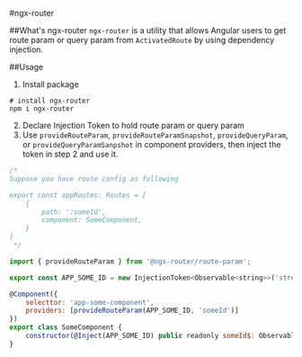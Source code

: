 #ngx-router

##What's ngx-router
`ngx-router` is a utility that allows Angular users to get route param or query param from `ActivatedRoute` by using dependency injection.

##Usage

1. Install package

```shell
# install ngx-router
npm i ngx-router
```

2. Declare Injection Token to hold route param or query param
3. Use `provideRouteParam`, `provideRouteParamSnapshot`, `provideQueryParam`, or `provideQueryParamSanpshot` in component providers, then inject the token in step 2 and use it.

```javascript
/*
Suppose you have route config as following

export const appRoutes: Routes = [
    {
        path: ':someId',
        component: SomeComponent,
    }
]
 */

import { provideRouteParam } from '@ngx-router/route-param';

export const APP_SOME_ID = new InjectionToken<Observable<string>>('stream of :someId route param');

@Component({
    selecttor: 'app-some-component',
    providers: [provideRouteParam(APP_SOME_ID, 'someId')]
})
export class SomeComponent {
    constructor(@Inject(APP_SOME_ID) public readonly someId$: Observable<string>) {}
}
```
